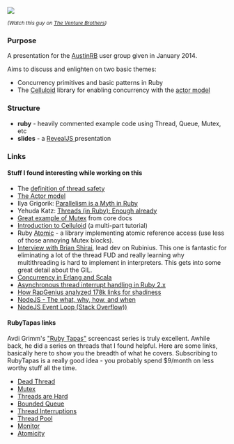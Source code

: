 ![](https://raw.github.com/trevrosen/concurrency-presentation/master/slides/img/lies.jpg)

<small><em>(Watch this guy on <a href="http://video.adultswim.com/the-venture-bros/index.html">The Venture Brothers</a>)</em></small>

### Purpose

A presentation for the [AustinRB](http://austinrb.org) user group given in January 2014.

Aims to discuss and enlighten on two basic themes:

* Concurrency primitives and basic patterns in Ruby
* The [Celluloid](http://celluloid.io) library for enabling concurrency with the [actor
  model](http://en.wikipedia.org/wiki/Actor_model)


### Structure
* **ruby** - heavily commented example code using Thread, Queue, Mutex, etc
* **slides** - a [ RevealJS ](http://lab.hakim.se/reveal-js/#/) presentation


### Links

#### Stuff I found interesting while working on this

* The [definition of thread safety](http://en.wikipedia.org/wiki/Thread_safety)
* [The Actor model](http://en.wikipedia.org/wiki/Actor_model)
* Ilya Grigorik: [Parallelism is a Myth in Ruby](http://www.igvita.com/2008/11/13/concurrency-is-a-myth-in-ruby/)
* Yehuda Katz: [Threads (in Ruby): Enough already](http://yehudakatz.com/2010/08/14/threads-in-ruby-enough-already/)
* [Great example of Mutex](http://www.ruby-doc.org/core-2.0.0/Mutex.html) from core docs
* [Introduction to Celluloid](http://www.sitepoint.com/an-introduction-to-celluloid-part-i/) (a multi-part tutorial)
* Ruby [Atomic](https://github.com/headius/ruby-atomic) - a library implementing atomic reference access (use less of those annoying Mutex blocks).
* [Interview with Brian Shirai](http://www.jstorimer.com/blogs/workingwithcode/7766043-interview-brian-shirai-on-rubinius-2-0-the-gil-and-thread-safe-ruby-code), lead dev on Rubinius.  This one is fantastic for eliminating a lot of the thread FUD and really learning why multithreading is hard to implement in interpreters.  This gets into some great detail about the GIL.
* [Concurrency in Erlang and Scala](http://savanne.be/articles/concurrency-in-erlang-scala/)
* [Asynchronous thread interrupt handling in Ruby 2.x](http://globaldev.co.uk/2013/03/ruby-2-0-0-in-detail/#asynchronous_thread_interrupt_handling)
* [How RapGenius analyzed 178k links for shadiness](http://news.rapgenius.com/Rap-genius-founders-rap-genius-is-back-on-google-lyrics)
* [NodeJS - The what, why, how, and when](http://blog.xebia.com/2011/08/16/nodejs-the-what-why-how-and-when/)
* [NodeJS Event Loop (Stack Overflow))](http://stackoverflow.com/questions/10680601/nodejs-event-loop)


#### RubyTapas links
Avdi Grimm's ["Ruby Tapas"](http://rubytapas.com) screencast series is truly excellent.  Awhile back, he did a series on threads that I found helpful.  Here are some links, basically here to show you the breadth of what he covers.  Subscribing to RubyTapas is a really good idea - you probably spend $9/month on less worthy stuff all the time.

* [Dead Thread](http://www.rubytapas.com/episodes/136-Dead-Thread)
* [Mutex](http://www.rubytapas.com/episodes/137-Mutex)
* [Threads are Hard](http://www.rubytapas.com/episodes/140-Threads-are-Hard)
* [Bounded Queue](http://www.rubytapas.com/episodes/141-Bounded-Queue)
* [Thread Interruptions](http://www.rubytapas.com/episodes/143-Thread-Interruptions)
* [Thread Pool](http://www.rubytapas.com/episodes/145-Thread-Pool)
* [Monitor](http://www.rubytapas.com/episodes/146-Monitor)
* [Atomicity](http://www.rubytapas.com/episodes/147-Atomicity)
